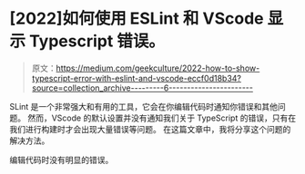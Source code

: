 # [2022]如何使用 ESLint 和 VScode 显示 Typescript 错误。

> 原文：<https://medium.com/geekculture/2022-how-to-show-typescript-error-with-eslint-and-vscode-eccf0d18b34?source=collection_archive---------6----------------------->

SLint 是一个非常强大和有用的工具，它会在你编辑代码时通知你错误和其他问题。
然而，VScode 的默认设置并没有通知我们关于 TypeScript 的错误，只有在我们进行构建时才会出现大量错误等问题。
在这篇文章中，我将分享这个问题的解决方法。

编辑代码时没有明显的错误。